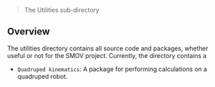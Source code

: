 > The Utilities sub-directory 

## Overview

The utilities directory contains all source code and packages, whether useful or not for the SMOV project. 
Currently, the directory contains a 
* `Quadruped kinematics`: A package for performing calculations on a quadruped robot.
